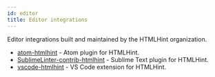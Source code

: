 ```yaml
---
id: editor
title: Editor integrations
---
```


Editor integrations built and maintained by the HTMLHint organization.

- [atom-htmlhint](https://github.com/htmlhint/atom-htmlhint) - Atom plugin for HTMLHint.
- [SublimeLinter-contrib-htmlhint](https://github.com/htmlhint/SublimeLinter-contrib-htmlhint) - Sublime Text plugin for HTMLHint.
- [vscode-htmlhint](https://marketplace.visualstudio.com/items?itemName=HTMLHint.vscode-htmlhintt) - VS Code extension for HTMLHint.
